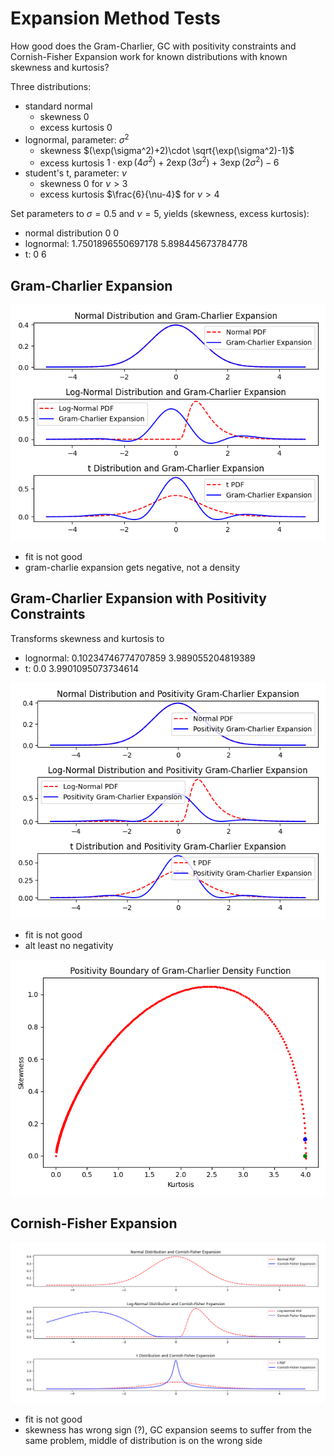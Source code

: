 # Expansion Method Tests
How good does the Gram-Charlier, GC with positivity constraints and Cornish-Fisher Expansion work for known distributions with known skewness and kurtosis?

Three distributions:
- standard normal
    - skewness 0
    - excess kurtosis 0
- lognormal, parameter: $\sigma^2$
    - skewness $(\exp(\sigma^2)+2)\cdot \sqrt{\exp(\sigma^2)-1}$
    - excess kurtosis $1\cdot\exp(4\sigma^2)+2\exp(3\sigma^2)+3\exp(2\sigma^2)-6$
- student's t, parameter: $\nu$
    - skewness 0 for $\nu>3$
    - excess kurtosis $\frac{6}{\nu-4}$ for $\nu>4$

Set parameters to $\sigma=0.5$ and $\nu=5$, yields (skewness, excess kurtosis):
- normal distribution 0 0
- lognormal: 1.7501896550697178 5.898445673784778
- t: 0 6

## Gram-Charlier Expansion

![alt text](gc_expansion.png)
- fit is not good
- gram-charlie expansion gets negative, not a density

## Gram-Charlier Expansion with Positivity Constraints

Transforms skewness and kurtosis to
- lognormal: 0.10234746774707859 3.989055204819389
- t: 0.0 3.9901095073734614

![alt text](gc_positivity_expansion.png)
- fit is not good
- alt least no negativity

![alt text](gc_positivity_boundary.png)

## Cornish-Fisher Expansion

![alt text](cf_expansion.png)
- fit is not good
- skewness has wrong sign (?), GC expansion seems to suffer from the same problem, middle of distribution is on the wrong side